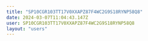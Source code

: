 ```yaml
---
title: "SP10CGR103TT17V0XXAPZ87F4WC2G9S18RYNP58Q8"
date: 2024-03-07T11:04:43.147Z
user: SP10CGR103TT17V0XXAPZ87F4WC2G9S18RYNP58Q8
layout: "users"
---
```

    